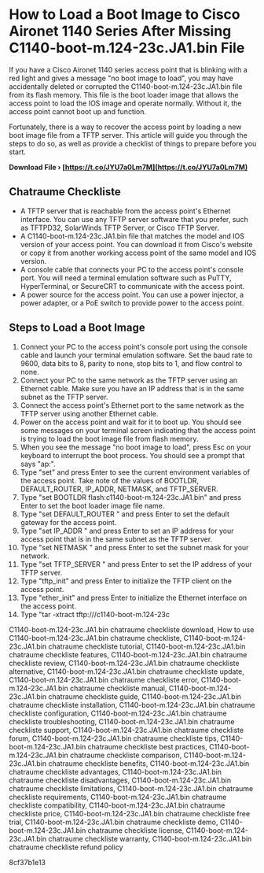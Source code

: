 
 
# How to Load a Boot Image to Cisco Aironet 1140 Series After Missing C1140-boot-m.124-23c.JA1.bin File
 
If you have a Cisco Aironet 1140 series access point that is blinking with a red light and gives a message "no boot image to load", you may have accidentally deleted or corrupted the C1140-boot-m.124-23c.JA1.bin file from its flash memory. This file is the boot loader image that allows the access point to load the IOS image and operate normally. Without it, the access point cannot boot up and function.
 
Fortunately, there is a way to recover the access point by loading a new boot image file from a TFTP server. This article will guide you through the steps to do so, as well as provide a checklist of things to prepare before you start.
 
**Download File › [https://t.co/JYU7a0Lm7M](https://t.co/JYU7a0Lm7M)**


 
## Chatraume Checkliste
 
- A TFTP server that is reachable from the access point's Ethernet interface. You can use any TFTP server software that you prefer, such as TFTPD32, SolarWinds TFTP Server, or Cisco TFTP Server.
- A C1140-boot-m.124-23c.JA1.bin file that matches the model and IOS version of your access point. You can download it from Cisco's website or copy it from another working access point of the same model and IOS version.
- A console cable that connects your PC to the access point's console port. You will need a terminal emulation software such as PuTTY, HyperTerminal, or SecureCRT to communicate with the access point.
- A power source for the access point. You can use a power injector, a power adapter, or a PoE switch to provide power to the access point.

## Steps to Load a Boot Image

1. Connect your PC to the access point's console port using the console cable and launch your terminal emulation software. Set the baud rate to 9600, data bits to 8, parity to none, stop bits to 1, and flow control to none.
2. Connect your PC to the same network as the TFTP server using an Ethernet cable. Make sure you have an IP address that is in the same subnet as the TFTP server.
3. Connect the access point's Ethernet port to the same network as the TFTP server using another Ethernet cable.
4. Power on the access point and wait for it to boot up. You should see some messages on your terminal screen indicating that the access point is trying to load the boot image file from flash memory.
5. When you see the message "no boot image to load", press Esc on your keyboard to interrupt the boot process. You should see a prompt that says "ap:".
6. Type "set" and press Enter to see the current environment variables of the access point. Take note of the values of BOOTLDR, DEFAULT\_ROUTER, IP\_ADDR, NETMASK, and TFTP\_SERVER.
7. Type "set BOOTLDR flash:c1140-boot-m.124-23c.JA1.bin" and press Enter to set the boot loader image file name.
8. Type "set DEFAULT\_ROUTER <ip address="" of="" your="" default="" gateway="">" and press Enter to set the default gateway for the access point.</ip>
9. Type "set IP\_ADDR <ip address="" for="" your="" access="" point="">" and press Enter to set an IP address for your access point that is in the same subnet as the TFTP server.</ip>
10. Type "set NETMASK <subnet mask="" for="" your="" network="">" and press Enter to set the subnet mask for your network.</subnet>
11. Type "set TFTP\_SERVER <ip address="" of="" your="" tftp="" server="">" and press Enter to set the IP address of your TFTP server.</ip>
12. Type "tftp\_init" and press Enter to initialize the TFTP client on the access point.
13. Type "ether\_init" and press Enter to initialize the Ethernet interface on the access point.
14. Type "tar -xtract tftp://<ip address="" of="" your="" tftp="" server="">/c1140-boot-m.124-23c
<p>C1140-boot-m.124-23c.JA1.bin chatraume checkliste download, 
How to use C1140-boot-m.124-23c.JA1.bin chatraume checkliste, 
C1140-boot-m.124-23c.JA1.bin chatraume checkliste tutorial, 
C1140-boot-m.124-23c.JA1.bin chatraume checkliste features, 
C1140-boot-m.124-23c.JA1.bin chatraume checkliste review, 
C1140-boot-m.124-23c.JA1.bin chatraume checkliste alternative, 
C1140-boot-m.124-23c.JA1.bin chatraume checkliste update, 
C1140-boot-m.124-23c.JA1.bin chatraume checkliste error, 
C1140-boot-m.124-23c.JA1.bin chatraume checkliste manual, 
C1140-boot-m.124-23c.JA1.bin chatraume checkliste guide, 
C1140-boot-m.124-23c.JA1.bin chatraume checkliste installation, 
C1140-boot-m.124-23c.JA1.bin chatraume checkliste configuration, 
C1140-boot-m.124-23c.JA1.bin chatraume checkliste troubleshooting, 
C1140-boot-m.124-23c.JA1.bin chatraume checkliste support, 
C1140-boot-m.124-23c.JA1.bin chatraume checkliste forum, 
C1140-boot-m.124-23c.JA1.bin chatraume checkliste tips, 
C1140-boot-m.124-23c.JA1.bin chatraume checkliste best practices, 
C1140-boot-m.124-23c.JA1.bin chatraume checkliste comparison, 
C1140-boot-m.124-23c.JA1.bin chatraume checkliste benefits, 
C1140-boot-m.124-23c.JA1.bin chatraume checkliste advantages, 
C1140-boot-m.124-23c.JA1.bin chatraume checkliste disadvantages, 
C1140-boot-m.124-23c.JA1.bin chatraume checkliste limitations, 
C1140-boot-m.124-23c.JA1.bin chatraume checkliste requirements, 
C1140-boot-m.124-23c.JA1.bin chatraume checkliste compatibility, 
C1140-boot-m.124-23c.JA1.bin chatraume checkliste price, 
C1140-boot-m.124-23c.JA1.bin chatraume checkliste free trial, 
C1140-boot-m.124-23c.JA1.bin chatraume checkliste demo, 
C1140-boot-m.124-23c.JA1.bin chatraume checkliste license, 
C1140-boot-m.124-23c.JA1.bin chatraume checkliste warranty, 
C1140-boot-m.124-23c.JA1.bin chatraume checkliste refund policy</p> 8cf37b1e13


</ip>